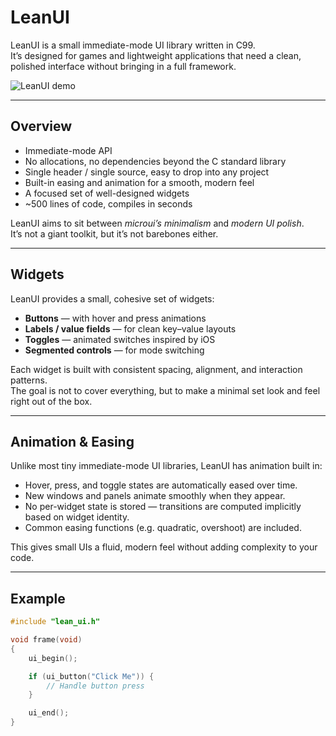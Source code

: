 # LeanUI

LeanUI is a small immediate-mode UI library written in C99.  
It’s designed for games and lightweight applications that need a clean, polished interface without bringing in a full framework.

![LeanUI demo](docs/leanui_demo.gif)

---

## Overview

- Immediate-mode API  
- No allocations, no dependencies beyond the C standard library  
- Single header / single source, easy to drop into any project  
- Built-in easing and animation for a smooth, modern feel  
- A focused set of well-designed widgets  
- ~500 lines of code, compiles in seconds

LeanUI aims to sit between *microui’s minimalism* and *modern UI polish*.  
It’s not a giant toolkit, but it’s not barebones either.

---

## Widgets

LeanUI provides a small, cohesive set of widgets:

- **Buttons** — with hover and press animations  
- **Labels / value fields** — for clean key–value layouts  
- **Toggles** — animated switches inspired by iOS  
- **Segmented controls** — for mode switching  

Each widget is built with consistent spacing, alignment, and interaction patterns.  
The goal is not to cover everything, but to make a minimal set look and feel right out of the box.

---

## Animation & Easing

Unlike most tiny immediate-mode UI libraries, LeanUI has animation built in:

- Hover, press, and toggle states are automatically eased over time.  
- New windows and panels animate smoothly when they appear.  
- No per-widget state is stored — transitions are computed implicitly based on widget identity.  
- Common easing functions (e.g. quadratic, overshoot) are included.

This gives small UIs a fluid, modern feel without adding complexity to your code.

---

## Example

```c
#include "lean_ui.h"

void frame(void)
{
    ui_begin();

    if (ui_button("Click Me")) {
        // Handle button press
    }

    ui_end();
}
